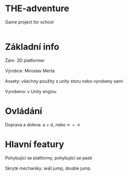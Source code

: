 # THE-adventure
Game project for school
<br></br>
# Základní info
Žánr: 2D platformer
<br></br>
Výrobce: Miroslav Merta
<br></br>
Assety: všechny použity z unity storu nebo vyrobeny sami
<br></br>
Vyrobeno: v Unity enginu
# Ovládání
Doprava a doleva: a + d, nebo <- + ->
# Hlavní featury
Pohybující se platformy, pohybující se pasti
<br></br>
Skryté mechaniky: wall jump, double jump


